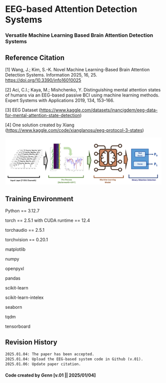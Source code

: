 # EEG-based Attention Detection Systems
### Versatile Machine Learning Based Brain Attention Detection Systems


## Reference Citation
[1] Wang, J.; Kim, S.-K. Novel Machine Learning-Based Brain Attention Detection Systems. Information 2025, 16, 25. https://doi.org/10.3390/info16010025

[2] Aci, C.I.; Kaya, M.; Mishchenko, Y. Distinguishing mental attention states of humans via an EEG-based passive BCI using machine learning methods. Expert Systems with Applications 2019, 134, 153–166.

[3] EEG Dataset (https://www.kaggle.com/datasets/inancigdem/eeg-data-for-mental-attention-state-detection)

[4] One solution created by Xiang (https://www.kaggle.com/code/xianglanosu/eeg-protocol-3-states)

![alt text](image.png)

## Training Environment
Python == 3.12.7

torch == 2.5.1 with CUDA runtime == 12.4

torchaudio == 2.5.1

torchvision == 0.20.1

matplotlib

numpy

openpyxl

pandas

scikit-learn

scikit-learn-intelex

seaborn

tqdm

tensorboard

## Revision History
```
2025.01.04: The paper has been accepted.
2025.01.04: Upload the EEG-based system code in Github (v.01).
2025.01.06: Update paper citation.
```

#### Code created by *Genn* [v.01 || 2025/01/04]
